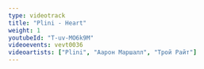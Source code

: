 ```yaml
---
type: videotrack
title: "Plini - Heart"
weight: 1
youtubeId: "T-uv-MO6k9M"
videoevents: vevt0036
videoartists: ["Plini", "Аарон Маршалл", "Трой Райт"]
---
```

